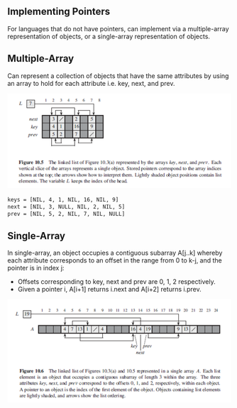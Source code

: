 ## Implementing Pointers

For languages that do not have pointers, can implement via a multiple-array representation of objects, or a single-array representation of objects.

## Multiple-Array

Can represent a collection of objects that have the same attributes by using an array to hold for each attribute i.e. key, next, and prev.

<img src="../../images/linked-list-multiple-array.PNG">

```
keys = [NIL, 4, 1, NIL, 16, NIL, 9]
next = [NIL, 3, NULL, NIL, 2, NIL, 5]
prev = [NIL, 5, 2, NIL, 7, NIL, NULL]
```

## Single-Array

In single-array, an object occupies a contiguous subarray A[j..k] whereby each attribute corresponds to an offset in the range from 0 to k-j, and the pointer is in index j:

- Offsets corresponding to key, next and prev are 0, 1, 2 respectively.
- Given a pointer i, A[i+1] returns i.next and A[i+2] returns i.prev.

<img src="../../images/linked-list-single-array.PNG">
